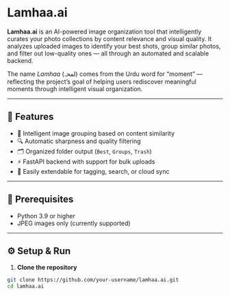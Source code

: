 # Lamhaa.ai

**Lamhaa.ai** is an AI-powered image organization tool that intelligently curates your photo collections by content relevance and visual quality. It analyzes uploaded images to identify your best shots, group similar photos, and filter out low-quality ones — all through an automated and scalable backend.

The name *Lamhaa* (لمحہ) comes from the Urdu word for “moment” — reflecting the project’s goal of helping users rediscover meaningful moments through intelligent visual organization.

---

## 🚀 Features

- 🧠 Intelligent image grouping based on content similarity
- 🔍 Automatic sharpness and quality filtering
- 🗂️ Organized folder output (`Best`, `Groups`, `Trash`)
- ⚡ FastAPI backend with support for bulk uploads
- 🔌 Easily extendable for tagging, search, or cloud sync

---

## 🧾 Prerequisites

- Python 3.9 or higher
- JPEG images only (currently supported)

---

## ⚙️ Setup & Run

1. **Clone the repository**
```bash
git clone https://github.com/your-username/lamhaa.ai.git
cd lamhaa.ai
